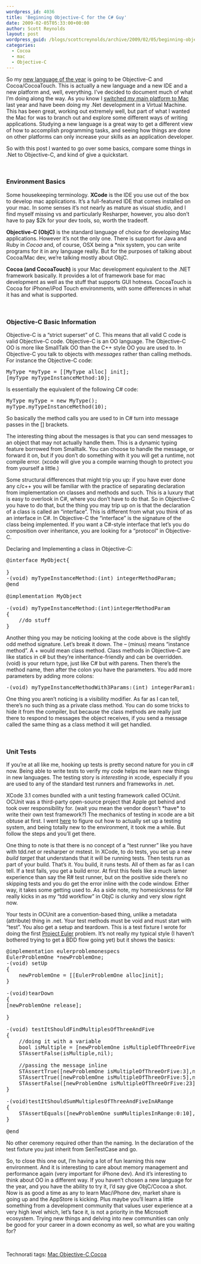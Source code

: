 ```yaml
---
wordpress_id: 4036
title: 'Beginning Objective-C for the C# Guy'
date: 2009-02-05T05:33:00+00:00
author: Scott Reynolds
layout: post
wordpress_guid: /blogs/scottcreynolds/archive/2009/02/05/beginning-objective-c-for-the-c-guy.aspx
categories:
  - Cocoa
  - mac
  - Objective-C
---
```

So my [new language of the year](http://www.pragprog.com/titles/tpp/the-pragmatic-programmer) is going to be Objective-C and Cocoa/CocoaTouch. This is actually a new language and a new IDE and a new platform and, well, everything. I&#8217;ve decided to document much of what I&#8217;m doing along the way. As you know I [switched my main platform to Mac](http://scottcreynolds.com/archive/2008/07/12/moving-to-the-macbook-pro.aspx) last year and have been doing my .Net development in a Virtual Machine. This has been great, working out extremely well, but part of what I wanted the Mac for was to branch out and explore some different ways of writing applications. Studying a new language is a great way to get a different view of how to accomplish programming tasks, and seeing how things are done on other platforms can only increase your skills as an application developer.

So with this post I wanted to go over some basics, compare some things in .Net to Objective-C, and kind of give a quickstart.

&nbsp;

### Environment Basics

Some housekeeping terminology. **XCode** is the IDE you use out of the box to develop mac applications. It&#8217;s a full-featured IDE that comes installed on your mac. In some senses it&#8217;s not nearly as mature as visual studio, and I find myself missing vs and particularly Resharper, however, you also don&#8217;t have to pay $2k for your dev tools, so, worth the tradeoff. 
	  
**Objective-C (ObjC)** is the standard language of choice for developing Mac applications. However it&#8217;s not the only one. There is support for Java and Ruby in _Cocoa_ and, of course, OSX being a *nix system, you can write programs for it in any language really. But for the purposes of talking about Cocoa/Mac dev, we&#8217;re talking mostly about ObjC.   

	  
**Cocoa (and CocoaTouch)** is your Mac development equivalent to the .NET framework basically. It provides a lot of framework base for mac development as well as the stuff that supports GUI hotness. CocoaTouch is Cocoa for iPhone/iPod Touch environments, with some differences in what it has and what is supported.

&nbsp;

### Objective-C Basic Information

Objective-C is a &#8220;strict superset&#8221; of C. This means that all valid C code is valid Objective-C code. Objective-C is an OO language. The Objective-C OO is more like SmallTalk OO than the C++ style OO you are used to. In Objective-C you talk to objects with _messages_ rather than calling methods. For instance the Objective-C code:

<pre>MyType *myType = [[MyType alloc] init];
[myType myTypeInstanceMethod:10];
</pre>


  
Is essentially the equivalent of the following C# code:

<pre>MyType myType = new MyType();
myType.myTypeInstanceMethod(10);
</pre>


  
So basically the method calls you are used to in C# turn into message passes in the [] brackets. 

The interesting thing about the messages is that you can send messages to an object that may not actually handle them. This is a dynamic typing feature borrowed from Smalltalk. You can choose to handle the message, or forward it on, but if you don&#8217;t do something with it you will get a runtime, not compile error. (xcode will give you a compile warning though to protect you from yourself a little.)

Some structural differences that might trip you up: if you have ever done any c/c++ you will be familiar with the practice of separating declaration from implementation on classes and methods and such. This is a luxury that is easy to overlook in C#, where you don&#8217;t have to do that. So in Objective-C you have to do that, but the thing you may trip up on is that the declaration of a class is called an &#8220;interface&#8221;. This is different from what you think of as an interface in C#. In Objective-C the &#8220;interface&#8221; is the signature of the class being implemented. If you want a C#-style interface that let&#8217;s you do composition over inheritance, you are looking for a &#8220;protocol&#8221; in Objective-C.

Declaring and Implementing a class in Objective-C:

<pre>@interface MyObject{
	
}
-(void) myTypeInstanceMethod:(int) integerMethodParam;
@end

@implementation MyObject
	
-(void) myTypeInstanceMethod:(int)integerMethodParam
{
	//do stuff
}
</pre>

Another thing you may be noticing looking at the code above is the slightly odd method signature. Let&#8217;s break it down. The &#8211; (minus) means &#8220;instance method&#8221;. A + would mean class method. Class methods in Objective-C are like statics in c# but they&#8217;re inheritance-friendly and can be overridden. (void) is your return type, just like C# but with parens. Then there&#8217;s the method name, then after the colon you have the parameters. You add more parameters by adding more colons:

<pre>-(void) myTypeInstanceMethodWith3Params:(int) integerParam1:(int)integerParam2:(int)integerParam3
</pre>


  
One thing you aren&#8217;t noticing is a visibility modifier. As far as I can tell, there&#8217;s no such thing as a private class method. You can do some tricks to hide it from the compiler, but because the class methods are really just there to respond to messages the object receives, if you send a message called the same thing as a class method it will get handled. 

&nbsp;

### Unit Tests

If you&#8217;re at all like me, hooking up tests is pretty second nature for you in c# now. Being able to write tests to verify my code helps me learn new things in new languages. The testing story is _interesting_ in xcode, especially if you are used to any of the standard test runners and frameworks in .net. 

XCode 3.1 comes bundled with a unit testing framework called OCUnit. OCUnit was a third-party open-source project that Apple got behind and took over responsibility for. (wait you mean the vendor doesn&#8217;t \*have\* to write their own test framework?) The mechanics of testing in xcode are a bit obtuse at first. I went [here](http://eschatologist.net/blog/?p=24) to figure out how to actually set up a testing system, and being totally new to the environment, it took me a while. But follow the steps and you&#8217;ll get there.

One thing to note is that there is no concept of a &#8220;test runner&#8221; like you have with tdd.net or resharper or mstest. In XCode, to do tests, you set up a new _build target_ that understands that it will be running tests. Then tests run as part of your build. That&#8217;s it. You build, it runs tests. All of them as far as I can tell. If a test fails, you get a build error. At first this feels like a much lamer experience than say the R# test runner, but on the positive side there&#8217;s no skipping tests and you do get the error inline with the code window. Either way, it takes some getting used to. As a side note, my homesickness for R# really kicks in as my &#8220;tdd workflow&#8221; in ObjC is clunky and very slow right now. 

Your tests in OCUnit are a convention-based thing, unlike a metadata (attribute) thing in .net. Your test methods must be void and must start with &#8220;test&#8221;. You also get a setup and teardown. This is a test fixture I wrote for doing the first [Project Euler](http://projecteuler.net) problem. It&#8217;s not really my typical style (I haven&#8217;t bothered trying to get a BDD flow going yet) but it shows the basics:

<pre>@implementation eulerproblemonespecs
EulerProblemOne *newProblemOne;
-(void) setUp
{
	newProblemOne = [[EulerProblemOne alloc]init];
}

-(void)tearDown
{
[newProblemOne release];

}

-(void) testItShouldFindMultiplesOfThreeAndFive
{
	//doing it with a variable
	bool isMultiple = [newProblemOne isMultipleOfThreeOrFive: 4];
	STAssertFalse(isMultiple,nil);
	
	//passing the message inline
	STAssertTrue([newProblemOne isMultipleOfThreeOrFive:3],nil);
	STAssertTrue([newProblemOne isMultipleOfThreeOrFive:5],nil);
	STAssertFalse([newProblemOne isMultipleOfThreeOrFive:23],nil);
}

-(void)testItShouldSumMultiplesOfThreeAndFiveInARange
{
	STAssertEquals([newProblemOne sumMultiplesInRange:0:10],23,nil);
}

@end
</pre>


		  
No other ceremony required other than the naming. In the declaration of the test fixture you just inherit from SenTestCase and go. 

So, to close this one out, I&#8217;m having a lot of fun learning this new environment. And it is interesting to care about memory management and performance again (very important for iPhone dev). And it&#8217;s interesting to think about OO in a different way. If you haven&#8217;t chosen a new language for the year, and you have the ability to try it, I&#8217;d say give ObjC/Cocoa a shot. Now is as good a time as any to learn Mac/iPhone dev, market share is going up and the AppStore is kicking. Plus maybe you&#8217;ll learn a little something from a development community that values user experience at a very high level which, let&#8217;s face it, is not a priority in the Microsoft ecosystem. Trying new things and delving into new communities can only be good for your career in a down economy as well, so what are you waiting for?

&nbsp;

<div>
  Technorati tags: <a rel="tag" href="http://technorati.com/tags/mac">Mac</a>,<a rel="tag" href="http://technorati.com/tags/Objective-C">Objective-C</a>,<a rel="tag" href="http://technorati.com/tags/Cocoa">Cocoa</a>
</div>